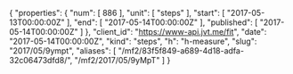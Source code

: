 {
  "properties": {
    "num": [
      886
    ],
    "unit": [
      "steps"
    ],
    "start": [
      "2017-05-13T00:00:00Z"
    ],
    "end": [
      "2017-05-14T00:00:00Z"
    ],
    "published": [
      "2017-05-14T00:00:00Z"
    ]
  },
  "client_id": "https://www-api.jvt.me/fit",
  "date": "2017-05-14T00:00:00Z",
  "kind": "steps",
  "h": "h-measure",
  "slug": "2017/05/9ympt",
  "aliases": [
    "/mf2/83f5f849-a689-4d18-adfa-32c06473dfd8/",
    "/mf2/2017/05/9yMpT"
  ]
}
